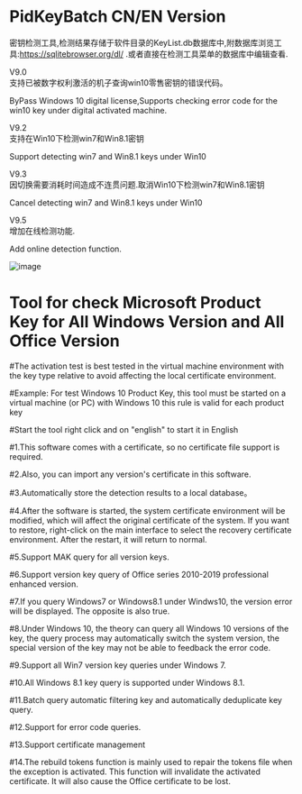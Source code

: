 # PidKeyBatch   CN/EN Version
密钥检测工具,检测结果存储于软件目录的KeyList.db数据库中,附数据库浏览工具:https://sqlitebrowser.org/dl/ .或者直接在检测工具菜单的数据库中编辑查看.    


V9.0  
支持已被数字权利激活的机子查询win10零售密钥的错误代码。

ByPass Windows 10 digital license,Supports checking error code for the win10 key under digital activated  machine.

V9.2  
支持在Win10下检测win7和Win8.1密钥

Support detecting win7 and Win8.1 keys under Win10

V9.3  
因切换需要消耗时间造成不连贯问题.取消Win10下检测win7和Win8.1密钥

Cancel detecting win7 and Win8.1 keys under Win10

V9.5  
增加在线检测功能.

Add online detection function.

![image](https://github.com/laomms/PidKeyBatch/blob/master/checks.gif)

# Tool for check Microsoft Product Key for All Windows Version and All Office Version

#The activation test is best tested in the virtual machine environment with the key type relative to avoid affecting the local certificate environment.

#Example: For test Windows 10 Product Key, this tool must be started on a virtual machine (or PC) with Windows 10 this rule is valid for each product key

#Start the tool right click and on "english" to start it in English

#1.This software comes with a certificate, so no certificate file support is required.

#2.Also, you can import any version's certificate in this software.

#3.Automatically store the detection results to a local database。

#4.After the software is started, the system certificate environment will be modified, which will affect the original certificate of the system. If you want to restore, right-click on the main interface to select the recovery certificate environment. After the restart, it will return to normal.

#5.Support MAK query for all version keys.

#6.Support version key query of Office series 2010-2019 professional enhanced version.

#7.If you query Windows7 or Windows8.1 under Windws10, the version error will be displayed. The opposite is also true.

#8.Under Windows 10, the theory can query all Windows 10 versions of the key, the query process may automatically switch the system version, the special version of the key may not be able to feedback the error code.

#9.Support all Win7 version key queries under Windows 7.

#10.All Windows 8.1 key query is supported under Windows 8.1.

#11.Batch query automatic filtering key and automatically deduplicate key query.

#12.Support for error code queries.

#13.Support certificate management

#14.The rebuild tokens function is mainly used to repair the tokens file when the exception is activated. This function will invalidate the activated certificate. It will also cause the Office certificate to be lost.



